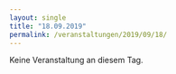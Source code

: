 ```yaml
---
layout: single
title: "18.09.2019"
permalink: /veranstaltungen/2019/09/18/
---
```


Keine Veranstaltung an diesem Tag.
